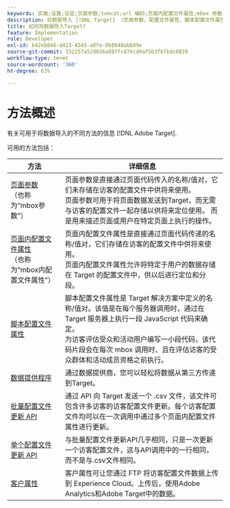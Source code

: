 ```yaml
---
keywords: 实施;设置;设定;页面参数;tomcat;url 编码;页面内配置文件属性;mbox 参数;页面内配置文件属性;脚本配置文件属性;批量配置文件更新 API;单个文件更新 API;客户属性;数据提供程序
description: 将数据导入 [!DNL Target] （页面参数、配置文件属性、脚本配置文件属性、数据提供程序、单个和批量配置文件更新API、客户属性）。
title: 如何将数据导入Target?
feature: Implementation
role: Developer
exl-id: b42eb846-d423-4545-a8fe-0b8048ab689e
source-git-commit: 152257a52d836a88ffcd76cd9af5b3fbfbdc0839
workflow-type: tm+mt
source-wordcount: '360'
ht-degree: 63%

---
```


# 方法概述

有关可用于将数据导入的不同方法的信息 [!DNL Adobe Target].

可用的方法包括：

| 方法 | 详细信息 |
| --- | --- |
| [页面参数](/help/main/c-implementing-target/c-considerations-before-you-implement-target/c-methods-to-get-data-into-target/page-parameters.md)<br>（也称为“mbox参数”） | 页面参数是直接通过页面代码传入的名称/值对，它们未存储在访客的配置文件中供将来使用。<br>页面参数可用于将页面数据发送到Target，而无需与访客的配置文件一起存储以供将来定位使用。 而是用来描述页面或用户在特定页面上执行的操作。 |
| [页面内配置文件属性](/help/main/c-implementing-target/c-considerations-before-you-implement-target/c-methods-to-get-data-into-target/in-page-profile-attributes.md)<br>（也称为“mbox内配置文件属性”） | 页面内配置文件属性是直接通过页面代码传递的名称/值对，它们存储在访客的配置文件中供将来使用。<br>页面内配置文件属性允许将特定于用户的数据存储在 Target 的配置文件中，供以后进行定位和分段。 |
| [脚本配置文件属性](/help/main/c-implementing-target/c-considerations-before-you-implement-target/c-methods-to-get-data-into-target/script-profile-attributes.md) | 脚本配置文件属性是 Target 解决方案中定义的名称/值对。该值是在每个服务器调用时，通过在 Target 服务器上执行一段 JavaScript 代码来确定。<br>为访客评估受众和活动用户编写一小段代码，该代码片段会在每次 mbox 调用时、且在评估访客的受众群体和活动成员资格之前执行。 |
| [数据提供程序](/help/main/c-implementing-target/c-considerations-before-you-implement-target/c-methods-to-get-data-into-target/data-providers.md) | 通过数据提供商，您可以轻松将数据从第三方传递到Target。 |
| [批量配置文件更新 API](/help/main/c-implementing-target/c-considerations-before-you-implement-target/c-methods-to-get-data-into-target/bulk-profile-update-api.md) | 通过 API 向 Target 发送一个 .csv 文件，该文件可包含许多访客的访客配置文件更新。每个访客配置文件均可以在一次调用中通过多个页面内配置文件属性进行更新。 |
| [单个配置文件更新 API](/help/main/c-implementing-target/c-considerations-before-you-implement-target/c-methods-to-get-data-into-target/single-profile-update-api.md) | 与批量配置文件更新API几乎相同，只是一次更新一个访客配置文件，这与API调用中的一行相同，而不是与.csv文件相同。 |
| [客户属性](/help/main/c-implementing-target/c-considerations-before-you-implement-target/c-methods-to-get-data-into-target/customer-attributes.md) | 客户属性可让您通过 FTP 将访客配置文件数据上传到 Experience Cloud。上传后，使用Adobe Analytics和Adobe Target中的数据。 |












